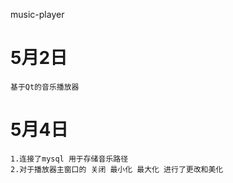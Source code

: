 music-player
# 5月2日
    基于Qt的音乐播放器
# 5月4日
    1.连接了mysql 用于存储音乐路径
    2.对于播放器主窗口的 关闭 最小化 最大化 进行了更改和美化
